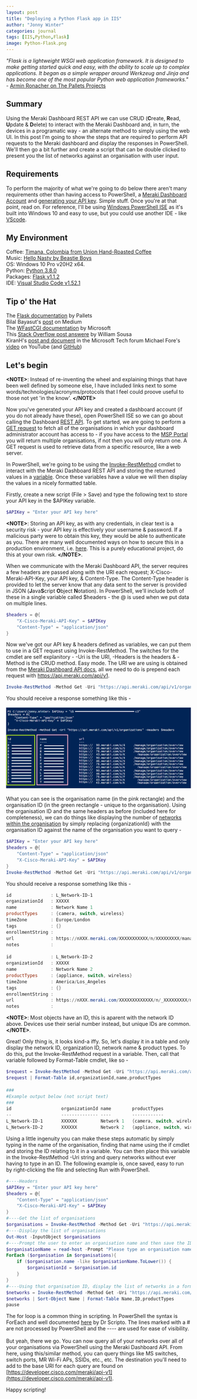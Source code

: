 ```yaml
---
layout: post
title: "Deploying a Python Flask app in IIS"
author: "Jonny Winter"
categories: journal
tags: [IIS,Python,Flask]
image: Python-Flask.png
---
```


*"Flask is a lightweight WSGI web application framework. It is designed to make getting started quick and easy, with the ability to scale up to complex applications. It began as a simple wrapper around Werkzeug and Jinja and has become one of the most popular Python web application frameworks."* - [Armin Ronacher on The Pallets Projects](https://palletsprojects.com/p/flask/)

## Summary

Using the Meraki Dashboard REST API we can use CRUD (**C**reate, **R**ead, **U**pdate & **D**elete) to interact with the Meraki Dashboard and, in turn, the devices in a programatic way - an alternate method to simply using the web UI. In this post I'm going to show the steps that are required to perform API requests to the Meraki dashboard and display the responses in PowerShell. We'll then go a bit further and create a script that can be double clicked to present you the list of networks against an organisation with user input. 

## Requirements

To perform the majority of what we're going to do below there aren't many requirements other than having access to PowerShell, a [Meraki Dashboard Account](https://documentation.meraki.com/Getting_Started) and [generating your API key](https://documentation.meraki.com/General_Administration/Other_Topics/The_Cisco_Meraki_Dashboard_API). Simple stuff. Once you're at that point, read on. For reference, I'll be using [Windows PowerShell ISE](https://docs.microsoft.com/en-us/powershell/scripting/windows-powershell/ise/introducing-the-windows-powershell-ise?view=powershell-5.1) as it's built into Windows 10 and easy to use, but you could use another IDE - like [VScode](https://code.visualstudio.com/). 

## My Environment

Coffee: [Timana, Colombia from Union Hand-Roasted Coffee](https://unionroasted.com/products/timana-colombia)
<br>
Music: [Hello Nasty by Beastie Boys](https://open.spotify.com/album/2cT6Yb6EWcBhyqGd7DXeL2?si=EDW8IUMWR7mOpHTpCBk23g)
<br>
OS: Windows 10 Pro v20H2 x64.
<br>
Python: [Python 3.8.0](https://www.python.org/downloads/release/python-380/)
<br>
Packages: [Flask v1.1.2](https://pypi.org/project/Flask/)
<br>
IDE: [Visual Studio Code v1.52.1](https://code.visualstudio.com/)

## Tip o' the Hat

The [Flask documentation](https://flask.palletsprojects.com/en/1.1.x/) by Pallets
<br>
Bilal Bayasut's [post](https://medium.com/@bilalbayasut/deploying-python-web-app-flask-in-windows-server-iis-using-fastcgi-6c1873ae0ad8)  on Medium
<br>
The [WFastCGI documentation](https://pypi.org/project/wfastcgi/) by Microsoft
<br>
This [Stack Overflow post answere](https://stackoverflow.com/questions/50592847/web-platform-installer-python-installer-downloaded-file-failed-signature-veri) by William Sousa
<br>
KiranH's [post and document](https://techcommunity.microsoft.com/t5/iis-support-blog/how-to-run-python-application-on-iis-that-uses-flask-framework/ba-p/812898) in the Microsoft Tech forum
Michael Fore's [video](https://www.youtube.com/watch?v=En9vo7Ognm0&t) on YouTube (and [GitHub](https://github.com/Michael-fore))

## Let's begin

**&lt;NOTE>**: Instead of re-inventing the wheel and explaining things that have been well defined by someone else, I have included links next to some words/technologies/acronyms/protocols that I feel could proove useful to those not yet 'in the know'. **&lt;/NOTE>**

Now you've generated your API key and created a dashboard account (if you do not already have these), open PowerShell ISE so we can go about calling the Dashboard [REST API](https://www.youtube.com/watch?v=7YcW25PHnAA&t=1s&ab_channel=WebConcepts). To get started, we are going to perform a [GET request](https://www.youtube.com/watch?v=guYMSP7JVTA&ab_channel=Telusko) to fetch all of the organisations in which your dashboard administrator account has access to - if you have access to the [MSP Portal](https://documentation.meraki.com/General_Administration/Organizations_and_Networks/Using_the_MSP_Portal_to_Manage_Multiple_Organizations) you will return multiple organisations, if not then you will only return one. A GET request is used to retrieve data from a specific resource, like a web server.

In PowerShell, we're going to be using the [Invoke-RestMethod](https://docs.microsoft.com/en-us/powershell/module/microsoft.powershell.utility/invoke-restmethod?view=powershell-7.1) cmdlet to interact with the Meraki Dashboard REST API and storing the returned values in a [variable](https://docs.microsoft.com/en-us/powershell/module/microsoft.powershell.core/about/about_variables?view=powershell-5.1). Once these variables have a value we will then display the values in a nicely formatted table.

Firstly, create a new script (File > Save) and type the following text to store your API key in the $APIKey variable.
```powershell
$APIKey = "Enter your API key here"
```
**&lt;NOTE>**: Storing an API key, as with any credentials, in clear text is a security risk - your API key is effectively your username & password. If a malicious party were to obtain this key, they would be able to authenticate as you. There are many well documented ways on how to secure this in a production environment, i.e. [here](https://www.freecodecamp.org/news/how-to-securely-store-api-keys-4ff3ea19ebda/). This is a purely educational project, do this at your own risk. **&lt;/NOTE>**.

When we communicate with the Meraki Dashboard API, the server requires a few headers are passed along with the URI each request; X-Cisco-Meraki-API-Key, your API key, & Content-Type. The Content-Type header is provided to let the server know that any data sent to the server is provided in JSON (**J**ava**S**cript **O**bject **N**otation). In PowerShell, we'll include both of these in a single variable called $headers - the @ is used when we put data on multiple lines. 
```powershell
$headers = @{
    "X-Cisco-Meraki-API-Key" = $APIKey
    "Content-Type" = "application/json"
}
```
Now we've got our API key & headers defined as variables, we can put them to use in a GET request using Invoke-RestMethod. The switches for the cmdlet are self explanitory - -Uri is the URI, -Headers is the headers & -Method is the CRUD method. Easy mode. The URI we are using is obtained from the [Meraki Dashboard API docs](https://developer.cisco.com/meraki/api-v1/#!get-organizations), all we need to do is prepend each request with https://api.meraki.com/api/v1.
```powershell
Invoke-RestMethod -Method Get -Uri "https://api.meraki.com/api/v1/organizations" -Headers $Headers
```
You should receive a response something like this - 
<br>
<br>
<a href="#"><img alt="Meraki API PowerShell Get Organisations" src="/assets/img/Meraki-API-PowerShell-Get-Organisations.png"/></a>
<br>
<br>
What you can see is the organisation name (in the pink rectangle) and the organisation ID (in the green rectangle - unique to the organisation). Using the organisation ID and the same headers as before (included here for completeness), we can do things like displaying the number of [networks within the organisation](https://developer.cisco.com/meraki/api-v1/#!get-organization-networks) by simply replacing {organizationId} with the organisation ID against the name of the organisation you want to query - 
```powershell
$APIKey = "Enter your API key here"
$headers = @{
    "Content-Type" = "application/json"
    "X-Cisco-Meraki-API-Key" = $APIKey
}
Invoke-RestMethod -Method Get -Uri "https://api.meraki.com/api/v1/organizations/{organizationId}/networks" -Headers $Headers
```
You should receive a response something like this - 
```powershell
id               : L_Network-ID-1
organizationId   : XXXXX
name             : Network Name 1
productTypes     : {camera, switch, wireless}
timeZone         : Europe/London
tags             : {}
enrollmentString : 
url              : https://nXXX.meraki.com/XXXXXXXXXXX/n/XXXXXXXXX/manage/usage/list
notes            : 

id               : L_Network-ID-2
organizationId   : XXXXX
name             : Network Name 2
productTypes     : {appliance, switch, wireless}
timeZone         : America/Los_Angeles
tags             : {}
enrollmentString : 
url              : https://nXXX.meraki.com/XXXXXXXXXXXXX/n/_XXXXXXXXX/manage/usage/list
notes            : 
```
**&lt;NOTE>**: Most objects have an ID, this is aparent with the network ID above. Devices use their serial number instead, but unique IDs are common. **&lt;/NOTE>**.

Great! Only thing is, it looks kind-a iffy. So, let's display it in a table and only display the network ID, organization ID, network name & product types. To do this, put the Invoke-RestMethod request in a variable. Then, call that variable followed by Format-Table cmdlet, like so - 
```powershell
$request = Invoke-RestMethod -Method Get -Uri "https://api.meraki.com/api/v1/organizations/{organizationId}/networks" -Headers $Headers
$request | Format-Table id,organizationId,name,productTypes

###
#Example output below (not script text)
###
id                   organizationId name        productTypes                 
--                   -------------- ----        ------------                 
L_Network-ID-1       XXXXXX         Network 1   {camera, switch, wireless}   
L_Network-ID-2       XXXXXX         Network 2   {appliance, switch, wireless}
```
Using a little ingenuity you can make these steps automatic by simply typing in the name of the organisation, finding that name using the if cmdlet and storing the ID relating to it in a variable. You can then place this variable in the Invoke-RestMethod -Uri string and query networks without ever having to type in an ID. The following example is, once saved, easy to run by right-clicking the file and selecting Run with PowerShell.
```powershell
#----Headers
$APIKey = "Enter your API key here"
$headers = @{
    "Content-Type" = "application/json"
    "X-Cisco-Meraki-API-Key" = $APIKey
}
#----Get the list of organisations
$organisations = Invoke-RestMethod -Method Get -Uri "https://api.meraki.com/api/v1/organizations" -Headers $Headers
#----Display the list of organisations
Out-Host -InputObject $organisations
#----Prompt the user to enter an organisation name and then save the ID of that organisation in a variable
$organisationName = read-host -Prompt "Please type an organisation name"
ForEach ($organisation in $organisations){
    if ($organisation.name -like $organisationName.ToLower()) {
        $organisationId = $organisation.id
    }
}
#----Using that organisation ID, display the list of networks in a formatted table
$networks = Invoke-RestMethod -Method Get -Uri "https://api.meraki.com/api/v1/organizations/$($organisationId)/networks" -Headers $Headers
$networks | Sort-Object Name | Format-Table Name,ID,productTypes
pause
```
The for loop is a common thing in scripting. In PowerShell the syntax is ForEach and well documented [here](https://devblogs.microsoft.com/scripting/basics-of-powershell-looping-foreach/) by Dr Scripto. The lines marked with a # are not processed by PowerShell and the ---- are used for ease of visibility. 
<br>
<br>
But yeah, there we go. You can now query all of your networks over all of your organisations via PowerShell using the Meraki Dashboard API. From here, using this/similar method, you can query things like MS switches, switch ports, MR Wi-Fi APs, SSIDs, etc., etc. The destination you'll need to add to the base URI for each query are found on [https://developer.cisco.com/meraki/api-v1](https://developer.cisco.com/meraki/api-v1). 

Happy scripting!
